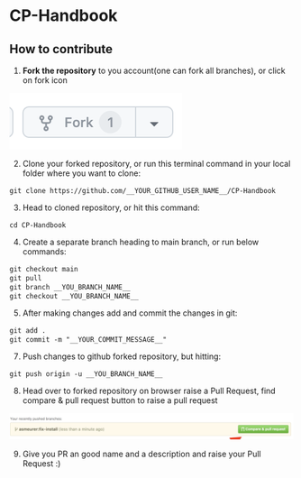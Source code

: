 # CP-Handbook

## How to contribute
1. **Fork the repository** to you account(one can fork all branches), or click on fork icon

![Github Fork Icon](./assets/images/fork.png)

2. Clone your forked repository, or run this terminal command in your local folder where you want to clone:
```shell
git clone https://github.com/__YOUR_GITHUB_USER_NAME__/CP-Handbook
```

3. Head to cloned repository, or hit this command:
```shell
cd CP-Handbook
```

4. Create a separate branch heading to main branch, or run below commands:
```shell
git checkout main
git pull
git branch __YOU_BRANCH_NAME__
git checkout __YOU_BRANCH_NAME__
```

5. After making changes add and commit the changes in git:
```shell
git add .
git commit -m "__YOUR_COMMIT_MESSAGE__"
```

7. Push changes to github forked repository, but hitting:
```shell
git push origin -u __YOU_BRANCH_NAME__
```

8. Head over to forked repository on browser raise a Pull Request, find compare & pull request button to raise a pull request 

![Github PR Popup](./assets/images/github_pull_request.png)

9. Give you PR an good name and a description and raise your Pull Request :)